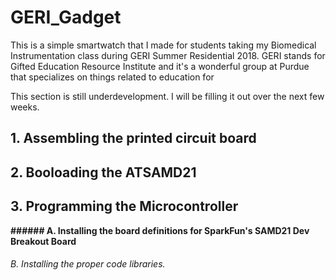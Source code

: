# GERI_Gadget
This is a simple smartwatch that I made for students taking my Biomedical Instrumentation class during GERI Summer Residential 2018. GERI stands for Gifted Education Resource Institute and it's a wonderful group at Purdue that specializes on things related to education for

This section is still underdevelopment. I will be filling it out over the next few weeks.

## 1. Assembling the printed circuit board

## 2. Booloading the ATSAMD21

## 3. Programming the Microcontroller
**###### A. Installing the board definitions for SparkFun's SAMD21 Dev Breakout Board**
###### B. Installing the proper code libraries.

